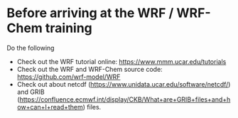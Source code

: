 # Before arriving at the WRF / WRF-Chem training

Do the following
- Check out the WRF tutorial online: https://www.mmm.ucar.edu/tutorials
- Check out the WRF and WRF-Chem source code: https://github.com/wrf-model/WRF
- Check out about netcdf (https://www.unidata.ucar.edu/software/netcdf/) and GRIB (https://confluence.ecmwf.int/display/CKB/What+are+GRIB+files+and+how+can+I+read+them) files.
